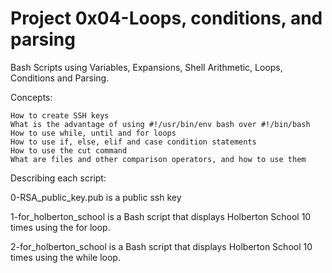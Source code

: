 # Project 0x04-Loops, conditions, and parsing

Bash Scripts using Variables, Expansions, Shell Arithmetic, Loops, Conditions and Parsing.

Concepts:

    How to create SSH keys
    What is the advantage of using #!/usr/bin/env bash over #!/bin/bash
    How to use while, until and for loops
    How to use if, else, elif and case condition statements
    How to use the cut command
    What are files and other comparison operators, and how to use them


Describing each script:

0-RSA_public_key.pub is a public ssh key

1-for_holberton_school is a Bash script that displays Holberton School 10 times using the for loop.

2-for_holberton_school is a Bash script that displays Holberton School 10 times using the while loop.

